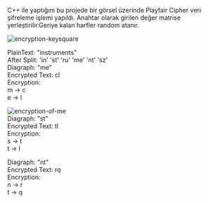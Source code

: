 C++ ile yaptığım bu projede bir görsel üzerinde Playfair Cipher veri şifreleme işlemi yapıldı.
Anahtar olarak girilen değer matrise yerleştirilir.Geriye kalan harfler random atanır.  

![encryption-keysquare](https://user-images.githubusercontent.com/33607770/82567971-ce763e00-9b86-11ea-9d33-d2e2f3b477b6.png)  

PlainText: "instruments"   
After Split: 'in' 'st' 'ru' 'me' 'nt' 'sz'  
Diagraph: "me"  
Encrypted Text: cl  
Encryption:  
  m -> c  
  e -> l  


![encryption-of-me](https://user-images.githubusercontent.com/33607770/82568600-beab2980-9b87-11ea-8d86-8072b36ac152.png)  
Diagraph: "st"  
Encrypted Text: tl  
Encryption:   
  s -> t  
  t -> l  

Diagraph: "nt"  
Encrypted Text: rq  
Encryption:   
  n -> r  
  t -> q  
